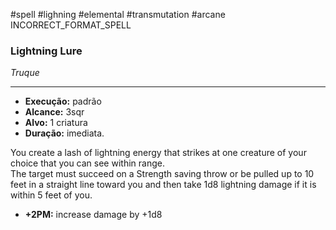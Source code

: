#spell #lighning #elemental #transmutation #arcane 
INCORRECT_FORMAT_SPELL
### Lightning Lure
*Truque*
___
- **Execução:** padrão
- **Alcance:** 3sqr
- **Alvo:** 1 criatura
- **Duração:** imediata.

You create a lash of lightning energy that strikes at one creature of your choice that you can see within range.  
The target must succeed on a Strength saving throw or be pulled up to 10 feet in a straight line toward you and then take 1d8 lightning damage if it is within 5 feet of you. 

- **+2PM:** increase damage by +1d8
